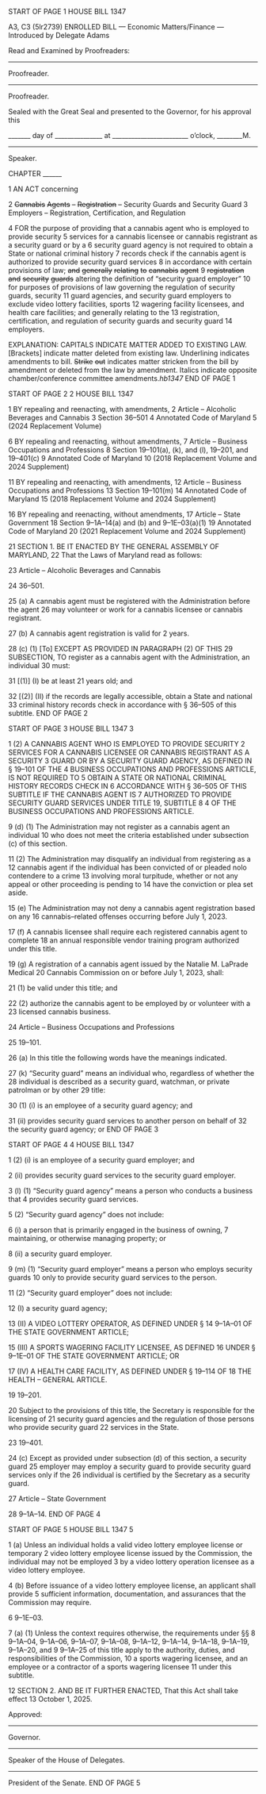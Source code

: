 START OF PAGE 1
HOUSE BILL 1347

A3, C3 (5lr2739)
ENROLLED BILL
— Economic Matters/Finance —
Introduced by Delegate Adams

Read and Examined by Proofreaders:

_______________________________________________
Proofreader.
_______________________________________________
Proofreader.

Sealed with the Great Seal and presented to the Governor, for his approval this

_______ day of _______________ at ________________________ o’clock, ________M.

______________________________________________
Speaker.

CHAPTER ______

1 AN ACT concerning

2 ~~Cannabis~~ ~~Agents~~ ~~–~~ ~~Registration~~ ~~–~~ Security Guards and Security Guard
3 Employers – Registration, Certification, and Regulation

4 FOR the purpose of providing that a cannabis agent who is employed to provide security
5 services for a cannabis licensee or cannabis registrant as a security guard or by a
6 security guard agency is not required to obtain a State or national criminal history
7 records check if the cannabis agent is authorized to provide security guard services
8 in accordance with certain provisions of law; ~~and~~ ~~generally~~ ~~relating~~ ~~to~~ ~~cannabis~~ ~~agent~~
9 ~~registration~~ ~~and~~ ~~security~~ ~~guards~~ altering the definition of “security guard employer”
10 for purposes of provisions of law governing the regulation of security guards, security
11 guard agencies, and security guard employers to exclude video lottery facilities, sports
12 wagering facility licensees, and health care facilities; and generally relating to the
13 registration, certification, and regulation of security guards and security guard
14 employers.

EXPLANATION: CAPITALS INDICATE MATTER ADDED TO EXISTING LAW.
[Brackets] indicate matter deleted from existing law.
Underlining indicates amendments to bill.
~~Strike~~ ~~out~~ indicates matter stricken from the bill by amendment or deleted from the law by
amendment.
Italics indicate opposite chamber/conference committee amendments.*hb1347*
END OF PAGE 1

START OF PAGE 2
2 HOUSE BILL 1347

1 BY repealing and reenacting, with amendments,
2 Article – Alcoholic Beverages and Cannabis
3 Section 36–501
4 Annotated Code of Maryland
5 (2024 Replacement Volume)

6 BY repealing and reenacting, without amendments,
7 Article – Business Occupations and Professions
8 Section 19–101(a), (k), and (l), 19–201, and 19–401(c)
9 Annotated Code of Maryland
10 (2018 Replacement Volume and 2024 Supplement)

11 BY repealing and reenacting, with amendments,
12 Article – Business Occupations and Professions
13 Section 19–101(m)
14 Annotated Code of Maryland
15 (2018 Replacement Volume and 2024 Supplement)

16 BY repealing and reenacting, without amendments,
17 Article – State Government
18 Section 9–1A–14(a) and (b) and 9–1E–03(a)(1)
19 Annotated Code of Maryland
20 (2021 Replacement Volume and 2024 Supplement)

21 SECTION 1. BE IT ENACTED BY THE GENERAL ASSEMBLY OF MARYLAND,
22 That the Laws of Maryland read as follows:

23 Article – Alcoholic Beverages and Cannabis

24 36–501.

25 (a) A cannabis agent must be registered with the Administration before the agent
26 may volunteer or work for a cannabis licensee or cannabis registrant.

27 (b) A cannabis agent registration is valid for 2 years.

28 (c) (1) [To] EXCEPT AS PROVIDED IN PARAGRAPH (2) OF THIS
29 SUBSECTION, TO register as a cannabis agent with the Administration, an individual
30 must:

31 [(1)] (I) be at least 21 years old; and

32 [(2)] (II) if the records are legally accessible, obtain a State and national
33 criminal history records check in accordance with § 36–505 of this subtitle.
END OF PAGE 2

START OF PAGE 3
HOUSE BILL 1347 3

1 (2) A CANNABIS AGENT WHO IS EMPLOYED TO PROVIDE SECURITY
2 SERVICES FOR A CANNABIS LICENSEE OR CANNABIS REGISTRANT AS A SECURITY
3 GUARD OR BY A SECURITY GUARD AGENCY, AS DEFINED IN § 19–101 OF THE
4 BUSINESS OCCUPATIONS AND PROFESSIONS ARTICLE, IS NOT REQUIRED TO
5 OBTAIN A STATE OR NATIONAL CRIMINAL HISTORY RECORDS CHECK IN
6 ACCORDANCE WITH § 36–505 OF THIS SUBTITLE IF THE CANNABIS AGENT IS
7 AUTHORIZED TO PROVIDE SECURITY GUARD SERVICES UNDER TITLE 19, SUBTITLE
8 4 OF THE BUSINESS OCCUPATIONS AND PROFESSIONS ARTICLE.

9 (d) (1) The Administration may not register as a cannabis agent an individual
10 who does not meet the criteria established under subsection (c) of this section.

11 (2) The Administration may disqualify an individual from registering as a
12 cannabis agent if the individual has been convicted of or pleaded nolo contendere to a crime
13 involving moral turpitude, whether or not any appeal or other proceeding is pending to
14 have the conviction or plea set aside.

15 (e) The Administration may not deny a cannabis agent registration based on any
16 cannabis–related offenses occurring before July 1, 2023.

17 (f) A cannabis licensee shall require each registered cannabis agent to complete
18 an annual responsible vendor training program authorized under this title.

19 (g) A registration of a cannabis agent issued by the Natalie M. LaPrade Medical
20 Cannabis Commission on or before July 1, 2023, shall:

21 (1) be valid under this title; and

22 (2) authorize the cannabis agent to be employed by or volunteer with a
23 licensed cannabis business.

24 Article – Business Occupations and Professions

25 19–101.

26 (a) In this title the following words have the meanings indicated.

27 (k) “Security guard” means an individual who, regardless of whether the
28 individual is described as a security guard, watchman, or private patrolman or by other
29 title:

30 (1) (i) is an employee of a security guard agency; and

31 (ii) provides security guard services to another person on behalf of
32 the security guard agency; or
END OF PAGE 3

START OF PAGE 4
4 HOUSE BILL 1347

1 (2) (i) is an employee of a security guard employer; and

2 (ii) provides security guard services to the security guard employer.

3 (l) (1) “Security guard agency” means a person who conducts a business that
4 provides security guard services.

5 (2) “Security guard agency” does not include:

6 (i) a person that is primarily engaged in the business of owning,
7 maintaining, or otherwise managing property; or

8 (ii) a security guard employer.

9 (m) (1) “Security guard employer” means a person who employs security guards
10 only to provide security guard services to the person.

11 (2) “Security guard employer” does not include:

12 (I) a security guard agency;

13 (II) A VIDEO LOTTERY OPERATOR, AS DEFINED UNDER §
14 9–1A–01 OF THE STATE GOVERNMENT ARTICLE;

15 (III) A SPORTS WAGERING FACILITY LICENSEE, AS DEFINED
16 UNDER § 9–1E–01 OF THE STATE GOVERNMENT ARTICLE; OR

17 (IV) A HEALTH CARE FACILITY, AS DEFINED UNDER § 19–114 OF
18 THE HEALTH – GENERAL ARTICLE.

19 19–201.

20 Subject to the provisions of this title, the Secretary is responsible for the licensing of
21 security guard agencies and the regulation of those persons who provide security guard
22 services in the State.

23 19–401.

24 (c) Except as provided under subsection (d) of this section, a security guard
25 employer may employ a security guard to provide security guard services only if the
26 individual is certified by the Secretary as a security guard.

27 Article – State Government

28 9–1A–14.
END OF PAGE 4

START OF PAGE 5
HOUSE BILL 1347 5

1 (a) Unless an individual holds a valid video lottery employee license or temporary
2 video lottery employee license issued by the Commission, the individual may not be employed
3 by a video lottery operation licensee as a video lottery employee.

4 (b) Before issuance of a video lottery employee license, an applicant shall provide
5 sufficient information, documentation, and assurances that the Commission may require.

6 9–1E–03.

7 (a) (1) Unless the context requires otherwise, the requirements under §§
8 9–1A–04, 9–1A–06, 9–1A–07, 9–1A–08, 9–1A–12, 9–1A–14, 9–1A–18, 9–1A–19, 9–1A–20, and
9 9–1A–25 of this title apply to the authority, duties, and responsibilities of the Commission,
10 a sports wagering licensee, and an employee or a contractor of a sports wagering licensee
11 under this subtitle.

12 SECTION 2. AND BE IT FURTHER ENACTED, That this Act shall take effect
13 October 1, 2025.

Approved:

________________________________________________________________________________
Governor.

________________________________________________________________________________
Speaker of the House of Delegates.

________________________________________________________________________________
President of the Senate.
END OF PAGE 5